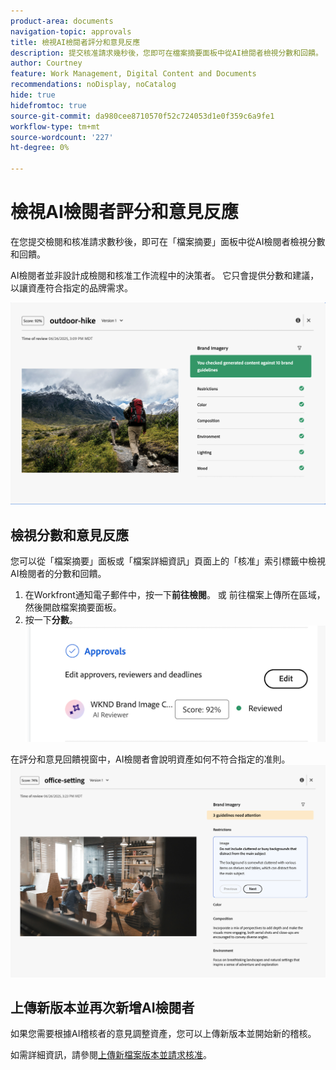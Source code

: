 ```yaml
---
product-area: documents
navigation-topic: approvals
title: 檢視AI檢閱者評分和意見反應
description: 提交核准請求幾秒後，您即可在檔案摘要面板中從AI檢閱者檢視分數和回饋。
author: Courtney
feature: Work Management, Digital Content and Documents
recommendations: noDisplay, noCatalog
hide: true
hidefromtoc: true
source-git-commit: da980cee8710570f52c724053d1e0f359c6a9fe1
workflow-type: tm+mt
source-wordcount: '227'
ht-degree: 0%

---
```



# 檢視AI檢閱者評分和意見反應

在您提交檢閱和核准請求數秒後，即可在「檔案摘要」面板中從AI檢閱者檢視分數和回饋。

AI檢閱者並非設計成檢閱和核准工作流程中的決策者。 它只會提供分數和建議，以讓資產符合指定的品牌需求。

![AI檢閱者意見](assets/ai-reviewer-feedback.png)

## 檢視分數和意見反應

您可以從「檔案摘要」面板或「檔案詳細資訊」頁面上的「核准」索引標籤中檢視AI檢閱者的分數和回饋。

1. 在Workfront通知電子郵件中，按一下&#x200B;**前往檢閱**。
或
前往檔案上傳所在區域，然後開啟檔案摘要面板。
1. 按一下&#x200B;**分數**。
   ![檢視檔案分數](assets/view-score.png)

在評分和意見回饋視窗中，AI檢閱者會說明資產如何不符合指定的准則。
![AI檢閱者意見反應需要注意](assets/ai-reviewer-needs-attention.png)

## 上傳新版本並再次新增AI檢閱者

如果您需要根據AI稽核者的意見調整資產，您可以上傳新版本並開始新的稽核。

如需詳細資訊，請參閱[上傳新檔案版本並請求核准](/help/quicksilver/review-and-approve-work/document-reviews-and-approvals/manage-document-approvals/upload-new-doc-version.md)。